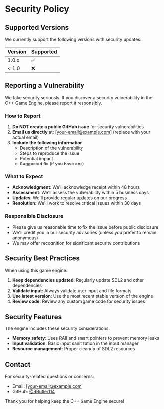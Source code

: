 # Security Policy

## Supported Versions

We currently support the following versions with security updates:

| Version | Supported          |
| ------- | ------------------ |
| 1.0.x   | :white_check_mark: |
| < 1.0   | :x:                |

## Reporting a Vulnerability

We take security seriously. If you discover a security vulnerability in the C++ Game Engine, please report it responsibly.

### How to Report

1. **Do NOT create a public GitHub issue** for security vulnerabilities
2. **Email us directly** at: [your-email@example.com] (replace with your actual email)
3. **Include the following information**:
   - Description of the vulnerability
   - Steps to reproduce the issue
   - Potential impact
   - Suggested fix (if you have one)

### What to Expect

- **Acknowledgment**: We'll acknowledge receipt within 48 hours
- **Assessment**: We'll assess the vulnerability within 5 business days
- **Updates**: We'll provide regular updates on our progress
- **Resolution**: We'll work to resolve critical issues within 30 days

### Responsible Disclosure

- Please give us reasonable time to fix the issue before public disclosure
- We'll credit you in our security advisories (unless you prefer to remain anonymous)
- We may offer recognition for significant security contributions

## Security Best Practices

When using this game engine:

1. **Keep dependencies updated**: Regularly update SDL2 and other dependencies
2. **Validate input**: Always validate user input and file formats
3. **Use latest version**: Use the most recent stable version of the engine
4. **Review code**: Review any custom game code for security issues

## Security Features

The engine includes these security considerations:

- **Memory safety**: Uses RAII and smart pointers to prevent memory leaks
- **Input validation**: Basic input sanitization in the input manager
- **Resource management**: Proper cleanup of SDL2 resources

## Contact

For security-related questions or concerns:
- Email: [your-email@example.com]
- GitHub: [@RButler114](https://github.com/RButler114)

Thank you for helping keep the C++ Game Engine secure!

